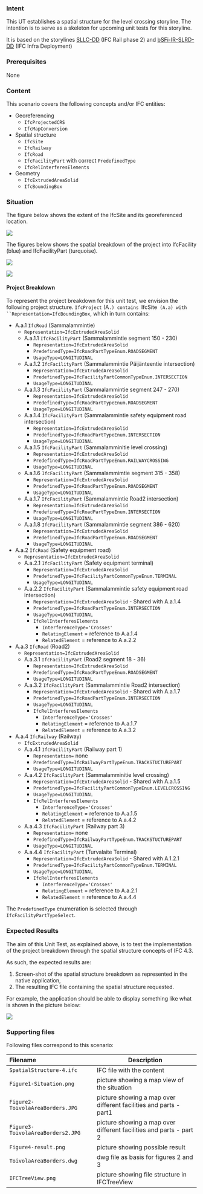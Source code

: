 ### Intent

This UT establishes a spatial structure for the level crossing storyline. The intention is to serve as a skeleton for upcoming unit tests for this storyline.

It is based on the storylines [SLLC-DD](https://app.box.com/folder/119147119179?s=q1x0vz7yqq7otrlet7dm2dx4u44s8fks) (IFC Rail phase 2) and [bSFi-IR-SLRD-DD](https://app.box.com/folder/122373280942?s=x9q3q62tcc77hdqpdw0vjncj7bg3byay) (IFC Infra Deployment)

### Prerequisites

None

### Content

This scenario covers the following concepts and/or IFC entities:

- Georeferencing
    - `IfcProjectedCRS`
    - `IfcMapConversion`
- Spatial structure
    - `IfcSite`
    - `IfcRailway`
    - `IfcRoad`
    - `IfcFacilityPart` with correct `PredefinedType`
    - `IfcRelInterferesElements`
- Geometry
    - `IfcExtrudedAreaSolid`
    - `IfcBoundingBox`

### Situation

The figure below shows the extent of the IfcSite and its georeferenced location.

![](../SpatialStructure-4/Figure1-Situation.PNG)

The figures below shows the spatial breakdown of the project into IfcFacility (blue) and IfcFacilityPart (turquoise).

![](../SpatialStructure-4/Figure2-ToivolaAreaBorders.JPG)

![](../SpatialStructure-4/Figure3-ToivolaAreaBorders2.JPG)

#### Project Breakdown

To represent the project breakdown for this unit test, we envision the following project structure.
`IfcProject` (A`.) contains `IfcSite` (A.a) with ``Representation=IfcBoundingBox`, which in turn contains:

- A.a.1 `IfcRoad` (Sammalammintie)
    - `Representation=IfcExtrudedAreaSolid`
    - A.a.1.1 `IfcFacilityPart` (Sammalammintie segment 150 - 230)
        - `Representation=IfcExtrudedAreaSolid`
        - `PredefinedType=IfcRoadPartTypeEnum.ROADSEGMENT`
        - `UsageType=LONGITUDINAL`
    - A.a.1.2 `IfcFacilityPart` (Sammalammintie Päijänteentie intersection)
        - `Representation=IfcExtrudedAreaSolid`
        - `PredefinedType=IfcFacilityPartCommonTypeEnum.INTERSECTION`
        - `UsageType=LONGITUDINAL`
    - A.a.1.3 `IfcFacilityPart` (Sammalammintie segment 247 - 270)
        - `Representation=IfcExtrudedAreaSolid`
        - `PredefinedType=IfcRoadPartTypeEnum.ROADSEGMENT`
        - `UsageType=LONGITUDINAL`
    - A.a.1.4 `IfcFacilityPart` (Sammalammintie safety equipment road intersection)
        - `Representation=IfcExtrudedAreaSolid`
        - `PredefinedType=IfcRoadPartTypeEnum.INTERSECTION`
        - `UsageType=LONGITUDINAL`
    - A.a.1.5 `IfcFacilityPart` (Sammalamminitie level crossing)
        - `Representation=IfcExtrudedAreaSolid`
        - `PredefinedType=IfcRoadPartTypeEnum.RAILWAYCROSSING`
        - `UsageType=LONGITUDINAL`
    - A.a.1.6 `IfcFacilityPart` (Sammalammimtie segment 315 - 358)
        - `Representation=IfcExtrudedAreaSolid`
        - `PredefinedType=IfcRoadPartTypeEnum.ROADSEGMENT`
        - `UsageType=LONGITUDINAL`
    - A.a.1.7 `IfcFacilityPart` (Sammalammintie Road2 intersection)
        - `Representation=IfcExtrudedAreaSolid`
        - `PredefinedType=IfcRoadPartTypeEnum.INTERSECTION`
        - `UsageType=LONGITUDINAL`
    - A.a.1.8 `IfcFacilityPart` (Sammalammintie segment 386 - 620)
        - `Representation=IfcExtrudedAreaSolid`
        - `PredefinedType=IfcRoadPartTypeEnum.ROADSEGMENT`
        - `UsageType=LONGITUDINAL`
- A.a.2 `IfcRoad` (Safety equipment road)
    - `Representation=IfcExtrudedAreaSolid`
    - A.a.2.1 `IfcFacilityPart` (Safety equipment terminal)
        - `Representation=IfcExtrudedAreaSolid`
        - `PredefinedType=IfcFacilityPartCommonTypeEnum.TERMINAL`
        - `UsageType=LONGITUDINAL`
    - A.a.2.2 `IfcFacilityPart` (Sammalammintie safety equipment road intersection)
        - `Representation=IfcExtrudedAreaSolid` - Shared with A.a.1.4
        - `PredefinedType=IfcRoadPartTypeEnum.INTERSECTION`
        - `UsageType=LONGITUDINAL`
        - `IfcRelInterferesElements`
            - `InterferenceType='Crosses'`
            - `RelatingElement` = reference to A.a.1.4
            - `RelatedElement` = reference to A.a.2.2
- A.a.3 `IfcRoad` (Road2)
    - `Representation=IfcExtrudedAreaSolid`
    - A.a.3.1 `IfcFacilityPart` (Road2 segment 18 - 36)
        - `Representation=IfcExtrudedAreaSolid`
        - `PredefinedType=IfcRoadPartTypeEnum.ROADSEGMENT`
        - `UsageType=LONGITUDINAL`
    - A.a.3.2 `IfcFacilityPart` (Sammalammintie Road2 intersection)
        - `Representation=IfcExtrudedAreaSolid` - Shared with A.a.1.7
        - `PredefinedType=IfcRoadPartTypeEnum.INTERSECTION`
        - `UsageType=LONGITUDINAL`
        - `IfcRelInterferesElements`
            - `InterferenceType='Crosses'`
            - `RelatingElement` = reference to A.a.1.7
            - `RelatedElement` = reference to A.a.3.2
- A.a.4 `IfcRailway` (Railway)
    - `IfcExtrudedAreaSolid`
    - A.a.4.1 `IfcFacilityPart` (Railway part 1)
        - `Representation=` none
        - `PredefinedType=IfcRailwayPartTypeEnum.TRACKSTUCTUREPART`
        - `UsageType=LONGITUDINAL`
    - A.a.4.2 `IfcFacilityPart` (Sammalamminitie level crossing)
        - `Representation=IfcExtrudedAreaSolid` - Shared with A.a.1.5
        - `PredefinedType=IfcFacilityPartCommonTypeEnum.LEVELCROSSING`
        - `UsageType=LONGITUDINAL`
        - `IfcRelInterferesElements`
            - `InterferenceType='Crosses'`
            - `RelatingElement` = reference to A.a.1.5
            - `RelatedElement` = reference to A.a.4.2
    - A.a.4.3 `IfcFacilityPart` (Railway part 3)
        - `Representation=` none
        - `PredefinedType=IfcRailwayPartTypeEnum.TRACKSTUCTUREPART`
        - `UsageType=LONGITUDINAL`
    - A.a.4.4 `IfcFacilityPart` (Turvalaite Terminal)
        - `Representation=IfcExtrudedAreaSolid` - Shared with A.1.2.1
        - `PredefinedType=IfcFacilityPartCommonTypeEnum.TERMINAL`
        - `UsageType=LONGITUDINAL`
        - `IfcRelInterferesElements`
            - `InterferenceType='Crosses'`
            - `RelatingElement` = reference to A.a.2.1
            - `RelatedElement` = reference to A.a.4.4

The `PredefinedType` enumeration is selected through `IfcFacilityPartTypeSelect`.

### Expected Results

The aim of this Unit Test, as explained above, is to test the implementation of the project breakdown through the spatial structure concepts of IFC 4.3.

As such, the expected results are:

1. Screen-shot of the spatial structure breakdown as represented in the native application,
2. The resulting IFC file containing the spatial structure requested.

For example, the application should be able to display something like what is shown in the picture below: 

![](../SpatialStructure-4/Figure4-result.png)

### Supporting files

Following files correspond to this scenario:

| Filename                          | Description                                                  |
|:--------------------------------- | ------------------------------------------------------------ |
| `SpatialStructure-4.ifc`          | IFC file with the content                                    |
| `Figure1-Situation.png`           | picture showing a map view of the situation                  |
| `Figure2-ToivolaAreaBorders.JPG`  | picture showing a map over different facilities and parts - part1 |
| `Figure3-ToivolaAreaBorders2.JPG` | picture showing a map over different facilities and parts - part 2 |
| `Figure4-result.png`              | picture showing possible result                              |
| `ToivolaAreaBorders.dwg`          | dwg file as basis for figures 2 and 3                        |
| `IFCTreeView.png`                 | picture showing file structure in IFCTreeView                |
